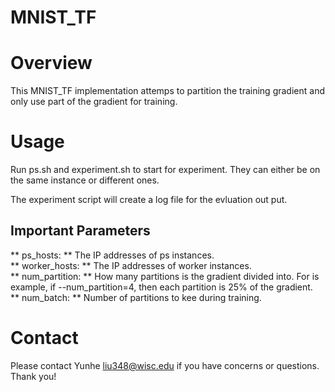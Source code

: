 # MNIST_TF

# Overview
This MNIST\_TF implementation attemps to partition the training gradient and only use part of the gradient for training.

# Usage
Run ps.sh and experiment.sh to start for experiment. They can either be on the same instance or different ones.  

The experiment script will create a log file for the evluation out put.  

## Important Parameters
** ps\_hosts: ** The IP addresses of ps instances.  
** worker\_hosts: ** The IP addresses of worker instances.  
** num\_partition: ** How many partitions is the gradient divided into. For is example, if --num\_partition=4, then each partition is 25% of the gradient.  
** num\_batch: ** Number of partitions to kee during training.

# Contact
Please contact Yunhe <liu348@wisc.edu> if you have concerns or questions. Thank you!
